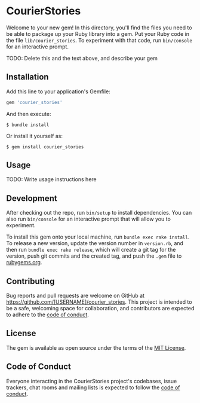 # CourierStories

Welcome to your new gem! In this directory, you'll find the files you need to be able to package up your Ruby library into a gem. Put your Ruby code in the file `lib/courier_stories`. To experiment with that code, run `bin/console` for an interactive prompt.

TODO: Delete this and the text above, and describe your gem

## Installation

Add this line to your application's Gemfile:

```ruby
gem 'courier_stories'
```

And then execute:

    $ bundle install

Or install it yourself as:

    $ gem install courier_stories

## Usage

TODO: Write usage instructions here

## Development

After checking out the repo, run `bin/setup` to install dependencies. You can also run `bin/console` for an interactive prompt that will allow you to experiment.

To install this gem onto your local machine, run `bundle exec rake install`. To release a new version, update the version number in `version.rb`, and then run `bundle exec rake release`, which will create a git tag for the version, push git commits and the created tag, and push the `.gem` file to [rubygems.org](https://rubygems.org).

## Contributing

Bug reports and pull requests are welcome on GitHub at https://github.com/[USERNAME]/courier_stories. This project is intended to be a safe, welcoming space for collaboration, and contributors are expected to adhere to the [code of conduct](https://github.com/[USERNAME]/courier_stories/blob/master/CODE_OF_CONDUCT.md).

## License

The gem is available as open source under the terms of the [MIT License](https://opensource.org/licenses/MIT).

## Code of Conduct

Everyone interacting in the CourierStories project's codebases, issue trackers, chat rooms and mailing lists is expected to follow the [code of conduct](https://github.com/[USERNAME]/courier_stories/blob/master/CODE_OF_CONDUCT.md).
